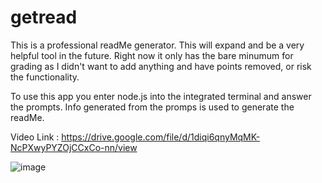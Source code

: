 # getread
This is a professional readMe generator. This will expand and be a very helpful tool in the future. Right now it only has the bare minumum for grading as I didn't want to add anything and have points removed, 
or risk the functionality. 

To use this app you enter node.js into the integrated terminal and answer the prompts. Info generated from the promps is used to generate the readMe.

Video Link : https://drive.google.com/file/d/1diqi6qnyMqMK-NcPXwyPYZOjCCxCo-nn/view

![image](https://github.com/IPv21/getread/assets/132957361/bd8c9000-ed26-44d5-982b-87efe47e9532)


